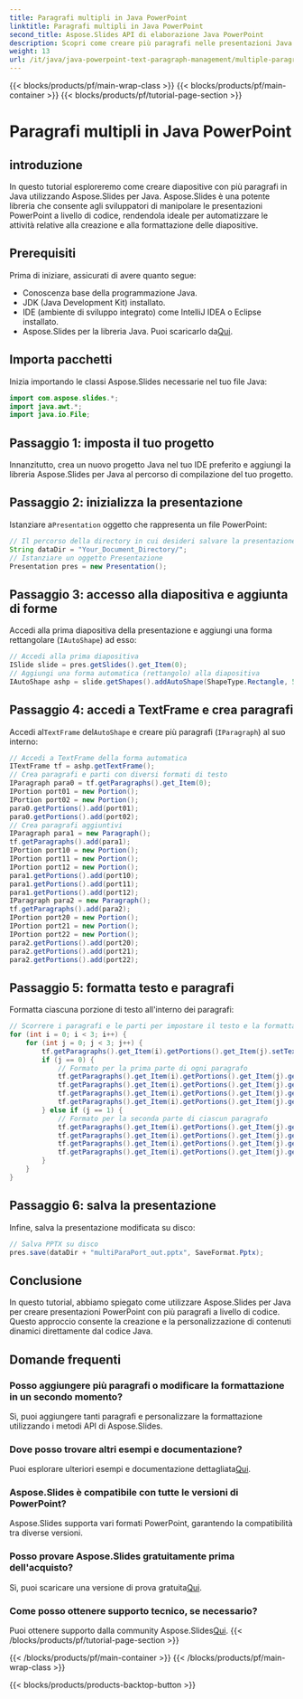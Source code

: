 ```yaml
---
title: Paragrafi multipli in Java PowerPoint
linktitle: Paragrafi multipli in Java PowerPoint
second_title: Aspose.Slides API di elaborazione Java PowerPoint
description: Scopri come creare più paragrafi nelle presentazioni Java PowerPoint utilizzando Aspose.Slides per Java. Guida completa con esempi di codice.
weight: 13
url: /it/java/java-powerpoint-text-paragraph-management/multiple-paragraphs-java-powerpoint/
---
```


{{< blocks/products/pf/main-wrap-class >}}
{{< blocks/products/pf/main-container >}}
{{< blocks/products/pf/tutorial-page-section >}}

# Paragrafi multipli in Java PowerPoint

## introduzione
In questo tutorial esploreremo come creare diapositive con più paragrafi in Java utilizzando Aspose.Slides per Java. Aspose.Slides è una potente libreria che consente agli sviluppatori di manipolare le presentazioni PowerPoint a livello di codice, rendendola ideale per automatizzare le attività relative alla creazione e alla formattazione delle diapositive.
## Prerequisiti
Prima di iniziare, assicurati di avere quanto segue:
- Conoscenza base della programmazione Java.
- JDK (Java Development Kit) installato.
- IDE (ambiente di sviluppo integrato) come IntelliJ IDEA o Eclipse installato.
-  Aspose.Slides per la libreria Java. Puoi scaricarlo da[Qui](https://releases.aspose.com/slides/java/).
## Importa pacchetti
Inizia importando le classi Aspose.Slides necessarie nel tuo file Java:
```java
import com.aspose.slides.*;
import java.awt.*;
import java.io.File;
```
## Passaggio 1: imposta il tuo progetto
Innanzitutto, crea un nuovo progetto Java nel tuo IDE preferito e aggiungi la libreria Aspose.Slides per Java al percorso di compilazione del tuo progetto.
## Passaggio 2: inizializza la presentazione
 Istanziare a`Presentation` oggetto che rappresenta un file PowerPoint:
```java
// Il percorso della directory in cui desideri salvare la presentazione
String dataDir = "Your_Document_Directory/";
// Istanziare un oggetto Presentazione
Presentation pres = new Presentation();
```
## Passaggio 3: accesso alla diapositiva e aggiunta di forme
Accedi alla prima diapositiva della presentazione e aggiungi una forma rettangolare (`IAutoShape`) ad esso:
```java
// Accedi alla prima diapositiva
ISlide slide = pres.getSlides().get_Item(0);
// Aggiungi una forma automatica (rettangolo) alla diapositiva
IAutoShape ashp = slide.getShapes().addAutoShape(ShapeType.Rectangle, 50, 150, 300, 150);
```
## Passaggio 4: accedi a TextFrame e crea paragrafi
 Accedi al`TextFrame` del`AutoShape` e creare più paragrafi (`IParagraph`) al suo interno:
```java
// Accedi a TextFrame della forma automatica
ITextFrame tf = ashp.getTextFrame();
// Crea paragrafi e parti con diversi formati di testo
IParagraph para0 = tf.getParagraphs().get_Item(0);
IPortion port01 = new Portion();
IPortion port02 = new Portion();
para0.getPortions().add(port01);
para0.getPortions().add(port02);
// Crea paragrafi aggiuntivi
IParagraph para1 = new Paragraph();
tf.getParagraphs().add(para1);
IPortion port10 = new Portion();
IPortion port11 = new Portion();
IPortion port12 = new Portion();
para1.getPortions().add(port10);
para1.getPortions().add(port11);
para1.getPortions().add(port12);
IParagraph para2 = new Paragraph();
tf.getParagraphs().add(para2);
IPortion port20 = new Portion();
IPortion port21 = new Portion();
IPortion port22 = new Portion();
para2.getPortions().add(port20);
para2.getPortions().add(port21);
para2.getPortions().add(port22);
```
## Passaggio 5: formatta testo e paragrafi
Formatta ciascuna porzione di testo all'interno dei paragrafi:
```java
// Scorrere i paragrafi e le parti per impostare il testo e la formattazione
for (int i = 0; i < 3; i++) {
    for (int j = 0; j < 3; j++) {
        tf.getParagraphs().get_Item(i).getPortions().get_Item(j).setText("Portion0" + j);
        if (j == 0) {
            // Formato per la prima parte di ogni paragrafo
            tf.getParagraphs().get_Item(i).getPortions().get_Item(j).getPortionFormat().getFillFormat().setFillType(FillType.Solid);
            tf.getParagraphs().get_Item(i).getPortions().get_Item(j).getPortionFormat().getFillFormat().getSolidFillColor().setColor(Color.RED);
            tf.getParagraphs().get_Item(i).getPortions().get_Item(j).getPortionFormat().setFontBold(NullableBool.True);
            tf.getParagraphs().get_Item(i).getPortions().get_Item(j).getPortionFormat().setFontHeight(15);
        } else if (j == 1) {
            // Formato per la seconda parte di ciascun paragrafo
            tf.getParagraphs().get_Item(i).getPortions().get_Item(j).getPortionFormat().getFillFormat().setFillType(FillType.Solid);
            tf.getParagraphs().get_Item(i).getPortions().get_Item(j).getPortionFormat().getFillFormat().getSolidFillColor().setColor(Color.BLUE);
            tf.getParagraphs().get_Item(i).getPortions().get_Item(j).getPortionFormat().setFontItalic(NullableBool.True);
            tf.getParagraphs().get_Item(i).getPortions().get_Item(j).getPortionFormat().setFontHeight(18);
        }
    }
}
```
## Passaggio 6: salva la presentazione
Infine, salva la presentazione modificata su disco:
```java
// Salva PPTX su disco
pres.save(dataDir + "multiParaPort_out.pptx", SaveFormat.Pptx);
```

## Conclusione
In questo tutorial, abbiamo spiegato come utilizzare Aspose.Slides per Java per creare presentazioni PowerPoint con più paragrafi a livello di codice. Questo approccio consente la creazione e la personalizzazione di contenuti dinamici direttamente dal codice Java.

## Domande frequenti
### Posso aggiungere più paragrafi o modificare la formattazione in un secondo momento?
Sì, puoi aggiungere tanti paragrafi e personalizzare la formattazione utilizzando i metodi API di Aspose.Slides.
### Dove posso trovare altri esempi e documentazione?
Puoi esplorare ulteriori esempi e documentazione dettagliata[Qui](https://reference.aspose.com/slides/java/).
### Aspose.Slides è compatibile con tutte le versioni di PowerPoint?
Aspose.Slides supporta vari formati PowerPoint, garantendo la compatibilità tra diverse versioni.
### Posso provare Aspose.Slides gratuitamente prima dell'acquisto?
 Sì, puoi scaricare una versione di prova gratuita[Qui](https://releases.aspose.com/).
### Come posso ottenere supporto tecnico, se necessario?
 Puoi ottenere supporto dalla community Aspose.Slides[Qui](https://forum.aspose.com/c/slides/11).
{{< /blocks/products/pf/tutorial-page-section >}}

{{< /blocks/products/pf/main-container >}}
{{< /blocks/products/pf/main-wrap-class >}}

{{< blocks/products/products-backtop-button >}}

